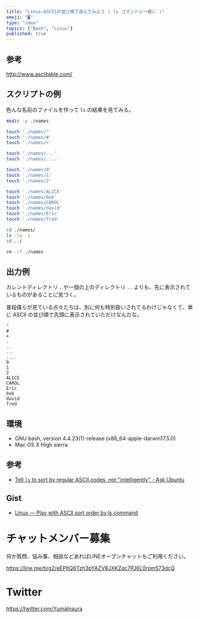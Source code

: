 ```yaml
---
title: "Linux—ASCIIの並び順で遊んでみよう ( ls コマンドと一緒に )"
emoji: "🖥"
type: "idea"
topics: ["Bash", "Linux"]
published: true
---
```



## 参考

http://www.asciitable.com/

## スクリプトの例

色んな名前のファイルを作って `ls` の結果を見てみる。

```bash
mkdir -p ./names

touch './names/"'
touch './names/#'
touch './names/+'

touch './names/...'
touch './names/....'

touch './names/0'
touch './names/1'
touch './names/2'

touch './names/ALICE'
touch './names/bob'
touch './names/CAROL'
touch './names/david'
touch './names/Eric'
touch './names/fred'

cd ./names/
ls -la -1
cd ../

rm -rf ./names
```

## 出力例

カレントディレクトリ `.` や一個の上のディレクトリ `..` よりも、先に表示されているものがあることに気づく。

普段僕らが見ている点々たちは、別に何も特別扱いされてるわけじゃなくて、単に ASCII の並び順で先頭に表示されていただけなんだな。

```
"
#
+
.
..
...
....
0
1
2
ALICE
CAROL
Eric
bob
david
fred
```

## 環境

- GNU bash, version 4.4.23(1)-release (x86_64-apple-darwin17.5.0)
- Mac OS X High sierra

## 参考

- [Tell `ls` to sort by regular ASCII codes, not "intelligently" - Ask Ubuntu](https://askubuntu.com/questions/47702/tell-ls-to-sort-by-regular-ascii-codes-not-intelligently)


## Gist

- [Linux — Play with ASCII sort order by ls command](https://gist.github.com/YumaInaura/cc41ab02c75fa55a2cf9679df4f26523)








<!-- Update From Qiita API -->

# チャットメンバー募集


何か質問、悩み事、相談などあればLINEオープンチャットもご利用ください。

https://line.me/ti/g2/eEPltQ6Tzh3pYAZV8JXKZqc7PJ6L0rpm573dcQ





# Twitter


https://twitter.com/YumaInaura


<!-- Update From Qiita API -->


